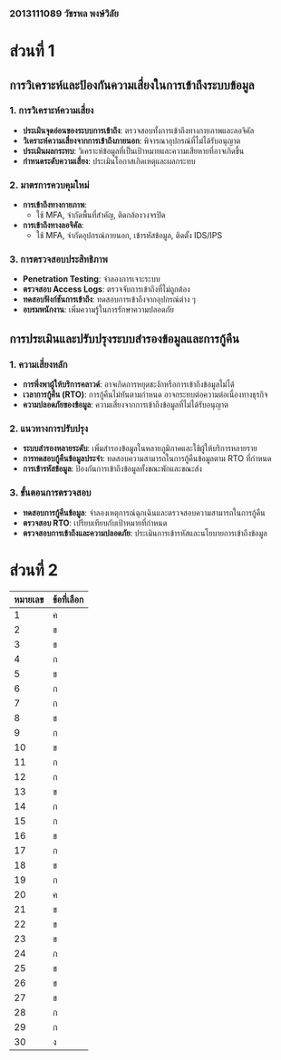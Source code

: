 ### 2013111089 วัชรพล พงษ์วิลัย

# ส่วนที่ 1

## การวิเคราะห์และป้องกันความเสี่ยงในการเข้าถึงระบบข้อมูล

### 1. การวิเคราะห์ความเสี่ยง

- **ประเมินจุดอ่อนของระบบการเข้าถึง**: ตรวจสอบทั้งการเข้าถึงทางกายภาพและลอจิคัล
- **วิเคราะห์ความเสี่ยงจากการเข้าถึงภายนอก**: พิจารณาอุปกรณ์ที่ไม่ได้รับอนุญาต
- **ประเมินผลกระทบ**: วิเคราะห์ข้อมูลที่เป็นเป้าหมายและความเสียหายที่อาจเกิดขึ้น
- **กำหนดระดับความเสี่ยง**: ประเมินโอกาสเกิดเหตุและผลกระทบ

### 2. มาตรการควบคุมใหม่

- **การเข้าถึงทางกายภาพ**:
    - ใช้ MFA, จำกัดพื้นที่สำคัญ, ติดกล้องวงจรปิด
- **การเข้าถึงทางลอจิคัล**:
    - ใช้ MFA, จำกัดอุปกรณ์ภายนอก, เข้ารหัสข้อมูล, ติดตั้ง IDS/IPS

### 3. การตรวจสอบประสิทธิภาพ

- **Penetration Testing**: จำลองการเจาะระบบ
- **ตรวจสอบ Access Logs**: ตรวจจับการเข้าถึงที่ไม่ถูกต้อง
- **ทดสอบฟังก์ชันการเข้าถึง**: ทดสอบการเข้าถึงจากอุปกรณ์ต่าง ๆ
- **อบรมพนักงาน**: เพิ่มความรู้ในการรักษาความปลอดภัย

## การประเมินและปรับปรุงระบบสำรองข้อมูลและการกู้คืน

### 1. ความเสี่ยงหลัก

- **การพึ่งพาผู้ให้บริการคลาวด์**: อาจเกิดการหยุดชะงักหรือการเข้าถึงข้อมูลไม่ได้
- **เวลาการกู้คืน (RTO)**: การกู้คืนไม่ทันตามกำหนด อาจกระทบต่อความต่อเนื่องทางธุรกิจ
- **ความปลอดภัยของข้อมูล**: ความเสี่ยงจากการเข้าถึงข้อมูลที่ไม่ได้รับอนุญาต

### 2. แนวทางการปรับปรุง

- **ระบบสำรองหลายระดับ**: เพิ่มสำรองข้อมูลในหลายภูมิภาคและใช้ผู้ให้บริการหลายราย
- **การทดสอบกู้คืนข้อมูลประจำ**: ทดสอบความสามารถในการกู้คืนข้อมูลตาม RTO ที่กำหนด
- **การเข้ารหัสข้อมูล**: ป้องกันการเข้าถึงข้อมูลทั้งขณะพักและขณะส่ง

### 3. ขั้นตอนการตรวจสอบ

- **ทดสอบการกู้คืนข้อมูล**: จำลองเหตุการณ์ฉุกเฉินและตรวจสอบความสามารถในการกู้คืน
- **ตรวจสอบ RTO**: เปรียบเทียบกับเป้าหมายที่กำหนด
- **ตรวจสอบการเข้าถึงและความปลอดภัย**: ประเมินการเข้ารหัสและนโยบายการเข้าถึงข้อมูล

# ส่วนที่ 2

| หมายเลข | ข้อที่เลือก |
|---------|-------------|
| 1       | ค           |
| 2       | ข           |
| 3       | ข           |
| 4       | ก           |
| 5       | ข           |
| 6       | ก           |
| 7       | ก           |
| 8       | ข           |
| 9       | ก           |
| 10      | ข           |
| 11      | ก           |
| 12      | ก           |
| 13      | ข           |
| 14      | ก           |
| 15      | ก           |
| 16      | ข           |
| 17      | ก           |
| 18      | ข           |
| 19      | ก           |
| 20      | ค           |
| 21      | ข           |
| 22      | ข           |
| 23      | ข           |
| 24      | ก           |
| 25      | ข           |
| 26      | ข           |
| 27      | ข           |
| 28      | ก           |
| 29      | ก           |
| 30      | ง           |
